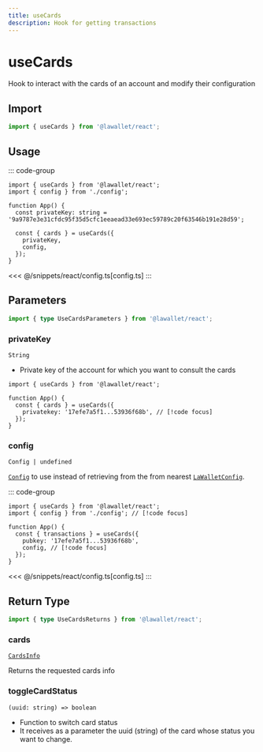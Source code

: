 ```yaml
---
title: useCards
description: Hook for getting transactions
---
```


# useCards

Hook to interact with the cards of an account and modify their configuration

## Import

```ts
import { useCards } from '@lawallet/react';
```

## Usage

::: code-group

```tsx [index.tsx]
import { useCards } from '@lawallet/react';
import { config } from './config';

function App() {
  const privateKey: string = '9a9787e3e31cfdc95f35d5cfc1eeaead33e693ec59789c20f63546b191e28d59';

  const { cards } = useCards({
    privateKey,
    config,
  });
}
```

<<< @/snippets/react/config.ts[config.ts]
:::

## Parameters

```ts
import { type UseCardsParameters } from '@lawallet/react';
```

### privateKey

`String`

- Private key of the account for which you want to consult the cards

```tsx [index.tsx]
import { useCards } from '@lawallet/react';

function App() {
  const { cards } = useCards({
    privatekey: '17efe7a5f1...53936f68b', // [!code focus]
  });
}
```

### config

`Config | undefined`

[`Config`](/react/api/createConfig#config) to use instead of retrieving from the from nearest [`LaWalletConfig`](/react/api/LaWalletConfig).

::: code-group

```tsx [index.tsx]
import { useCards } from '@lawallet/react';
import { config } from './config'; // [!code focus]

function App() {
  const { transactions } = useCards({
    pubkey: '17efe7a5f1...53936f68b',
    config, // [!code focus]
  });
}
```

<<< @/snippets/react/config.ts[config.ts]
:::

## Return Type

```ts
import { type UseCardsReturns } from '@lawallet/react';
```

### cards

[`CardsInfo`](/react/api/glossary/types#cardsinfo)

Returns the requested cards info

### toggleCardStatus

`(uuid: string) => boolean`

- Function to switch card status
- It receives as a parameter the uuid (string) of the card whose status you want to change.
